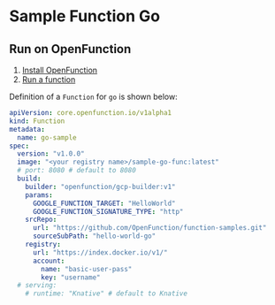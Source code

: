 # Sample Function Go

## Run on OpenFunction

1. [Install OpenFunction](https://github.com/OpenFunction/OpenFunction#quickstart)
2. [Run a function](https://github.com/OpenFunction/OpenFunction#sample-run-a-function)

Definition of a ```Function``` for ```go``` is shown below:

```yaml
apiVersion: core.openfunction.io/v1alpha1
kind: Function
metadata:
  name: go-sample
spec:
  version: "v1.0.0"
  image: "<your registry name>/sample-go-func:latest"
  # port: 8080 # default to 8080
  build:
    builder: "openfunction/gcp-builder:v1"
    params:
      GOOGLE_FUNCTION_TARGET: "HelloWorld"
      GOOGLE_FUNCTION_SIGNATURE_TYPE: "http"
    srcRepo:
      url: "https://github.com/OpenFunction/function-samples.git"
      sourceSubPath: "hello-world-go"
    registry:
      url: "https://index.docker.io/v1/"
      account:
        name: "basic-user-pass"
        key: "username"
  # serving:
    # runtime: "Knative" # default to Knative
```
